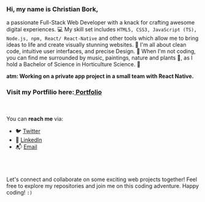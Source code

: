  <h3>Hi, my name is Christian Bork,</h3>

a passionate Full-Stack Web Developer with a knack for crafting awesome digital experiences. 💻 
My skill set includes `HTML5, CSS3, JavaScript (TS), Node.js, npm, React/ React-Native` and other tools which allow me to bring ideas to life and create visually stunning websites. 🚀 
I'm all about clean code, intuitive user interfaces, and precise Design. 🎨 
When I'm not coding, you can find me surrounded by music, paintings, nature and plants 🌱, as I hold a Bachelor of Science in Horticulture Science. 🌿 

**atm: Working on a private app project in a small team with React Native.**

<h3>Visit my Portfilio here:<a href=https://christianbork.netlify.app> Portfolio</a></h3><br> <br>
You can <b>reach me</b> via:
  <ul> 
   <li>🐦 <a href=https://twitter.com/Borkkriz>Twitter</a></li>
   <li>💼 <a href=https://www.linkedin.com/in/christian-bork-8a809b243>LinkedIn</a></li>
   <li>📬 <a href=mailto:christianbork.work@gmail.com>Email</a></li>
  </ul>

  <br> <br>
  
Let's connect and collaborate on some exciting web projects together! 
Feel free to explore my repositories and join me on this coding adventure. Happy coding! <code>:)</code>

<!---
Borkkris/Borkkris is a ✨ special ✨ repository because its `README.md` (this file) appears on your GitHub profile.
You can click the Preview link to take a look at your changes.
--->

